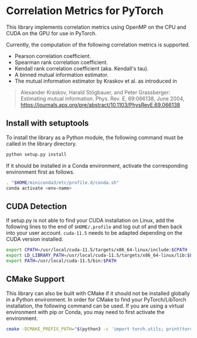 # Correlation Metrics for PyTorch

This library implements correlation metrics using OpenMP on the CPU and CUDA on the GPU for use in PyTorch.

Currently, the computation of the following correlation metrics is supported.
- Pearson correlation coefficient.
- Spearman rank correlation coefficient.
- Kendall rank correlation coefficient (aka. Kendall's tau).
- A binned mutual information estimator.
- The mutual information estimator by Kraskov et al. as introduced in
> Alexander Kraskov, Harald Stögbauer, and Peter Grassberger: Estimating mutual information.
Phys. Rev. E, 69:066138, June 2004, https://journals.aps.org/pre/abstract/10.1103/PhysRevE.69.066138


## Install with setuptools

To install the library as a Python module, the following command must be called in the library directory.

```sh
python setup.py install
```

If it should be installed in a Conda environment, activate the corresponding environment first as follows.

```sh
. "$HOME/miniconda3/etc/profile.d/conda.sh"
conda activate <env-name>
```


## CUDA Detection

If setup.py is not able to find your CUDA installation on Linux, add the following lines to the end of `$HOME/.profile`
and log out of and then back into your user account.
`cuda-11.5` needs to be adapted depending on the CUDA version installed.

```sh
export CPATH=/usr/local/cuda-11.5/targets/x86_64-linux/include:$CPATH
export LD_LIBRARY_PATH=/usr/local/cuda-11.5/targets/x86_64-linux/lib:$LD_LIBRARY_PATH
export PATH=/usr/local/cuda-11.5/bin:$PATH
```


## CMake Support

This library can also be built with CMake if it should not be installed globally in a Python environment.
In order for CMake to find your PyTorch/LibTorch installation, the following command can be used.
If you are using a virtual environment with pip or Conda, you may need to first activate the environment.

```sh
cmake -DCMAKE_PREFIX_PATH="$(python3 -c 'import torch.utils; print(torch.utils.cmake_prefix_path)')" ..
```
